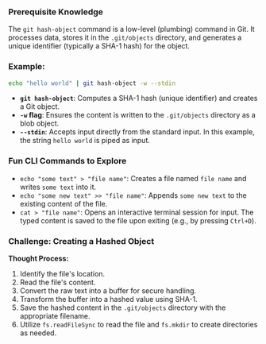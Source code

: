 ### Prerequisite Knowledge

The `git hash-object` command is a low-level (plumbing) command in Git. It processes data, stores it in the `.git/objects` directory, and generates a unique identifier (typically a SHA-1 hash) for the object.

### Example:

```bash
echo "hello world" | git hash-object -w --stdin
```

- **`git hash-object`**: Computes a SHA-1 hash (unique identifier) and creates a Git object.
- **`-w` flag**: Ensures the content is written to the `.git/objects` directory as a blob object.
- **`--stdin`**: Accepts input directly from the standard input. In this example, the string `hello world` is piped as input.

### Fun CLI Commands to Explore

- `echo "some text" > "file name"`: Creates a file named `file name` and writes `some text` into it.
- `echo "some new text" >> "file name"`: Appends `some new text` to the existing content of the file.
- `cat > "file name"`: Opens an interactive terminal session for input. The typed content is saved to the file upon exiting (e.g., by pressing `Ctrl+D`).

### Challenge: Creating a Hashed Object

**Thought Process:**

1. Identify the file's location.
2. Read the file's content.
3. Convert the raw text into a buffer for secure handling.
4. Transform the buffer into a hashed value using SHA-1.
5. Save the hashed content in the `.git/objects` directory with the appropriate filename.
6. Utilize `fs.readFileSync` to read the file and `fs.mkdir` to create directories as needed.
